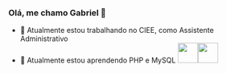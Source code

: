 ### Olá, me chamo Gabriel 👋

- 🔭 Atualmente estou trabalhando no CIEE, como Assistente Administrativo
- 🌱 Atualmente estou aprendendo PHP e MySQL <img src="https://cdn.jsdelivr.net/gh/devicons/devicon/icons/php/php-original.svg" width="40" height="40" /><img src="https://cdn.jsdelivr.net/gh/devicons/devicon/icons/mysql/mysql-original-wordmark.svg" width="40" height="40"/>

 
